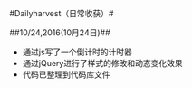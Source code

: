 #Dailyharvest（日常收获）#

##10/24,2016(10月24日)##

* 通过js写了一个倒计时的计时器
* 通过jQuery进行了样式的修改和动态变化效果
* 代码已整理到代码库文件